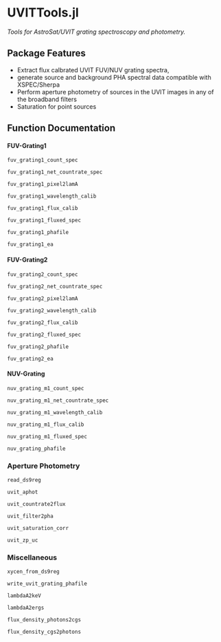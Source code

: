 # UVITTools.jl
*Tools for AstroSat/UVIT grating spectroscopy and photometry.*
## Package Features
- Extract flux calbrated UVIT FUV/NUV grating spectra, 
- generate source and background PHA spectral data compatible with XSPEC/Sherpa
- Perform aperture photometry of sources in the UVIT images in any of the broadband filters
- Saturation for point sources

## Function Documentation
#### FUV-Grating1
```@docs
fuv_grating1_count_spec
```

```@docs
fuv_grating1_net_countrate_spec
```

```@docs
fuv_grating1_pixel2lamA
```

```@docs
fuv_grating1_wavelength_calib
```

```@docs
fuv_grating1_flux_calib
```

```@docs
fuv_grating1_fluxed_spec
```

```@docs
fuv_grating1_phafile
```

```@docs
fuv_grating1_ea
```

#### FUV-Grating2

```@docs
fuv_grating2_count_spec
```

```@docs
fuv_grating2_net_countrate_spec
```

```@docs
fuv_grating2_pixel2lamA
```
```@docs
fuv_grating2_wavelength_calib
```

```@docs
fuv_grating2_flux_calib
```

```@docs
fuv_grating2_fluxed_spec
```

```@docs
fuv_grating2_phafile
```

```@docs
fuv_grating2_ea
```

#### NUV-Grating

```@docs
nuv_grating_m1_count_spec
```

```@docs
nuv_grating_m1_net_countrate_spec
```

```@docs
nuv_grating_m1_wavelength_calib
```
```@docs
nuv_grating_m1_flux_calib
```

```@docs
nuv_grating_m1_fluxed_spec
```

```@docs
nuv_grating_phafile
```

### Aperture Photometry

```@docs
read_ds9reg
```

```@docs
uvit_aphot
```

```@docs
uvit_countrate2flux
```

```@docs
uvit_filter2pha
```

```@docs
uvit_saturation_corr
```

```@docs
uvit_zp_uc
```

### Miscellaneous

```@docs
xycen_from_ds9reg
```

```@docs
write_uvit_grating_phafile
```
```@docs
lambdaA2keV
```

```@docs
lambdaA2ergs
```

```@docs
flux_density_photons2cgs
```

```@docs
flux_density_cgs2photons
```